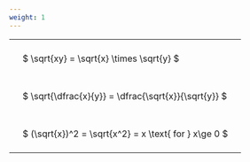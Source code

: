 ```yaml
---
weight: 1
---
```


<style type="text/css">
#T_e34cc th.col_heading {
  text-align: left;
  font-size: 1em;
}
#T_e34cc td {
  text-align: left;
  font-size: 1em;
  padding: 1.5em;
}
</style>
<table id="T_e34cc">
  <thead>
  </thead>
  <tbody>
    <tr>
      <td id="T_e34cc_row0_col0" class="data row0 col0" >$ \sqrt{xy} = \sqrt{x} \times \sqrt{y} $</td>
    </tr>
    <tr>
      <td id="T_e34cc_row1_col0" class="data row1 col0" >$ \sqrt{\dfrac{x}{y}} = \dfrac{\sqrt{x}}{\sqrt{y}} $</td>
    </tr>
    <tr>
      <td id="T_e34cc_row2_col0" class="data row2 col0" >$ (\sqrt{x})^2 = \sqrt{x^2} = x \text{ for } x\ge 0 $</td>
    </tr>
  </tbody>
</table>

